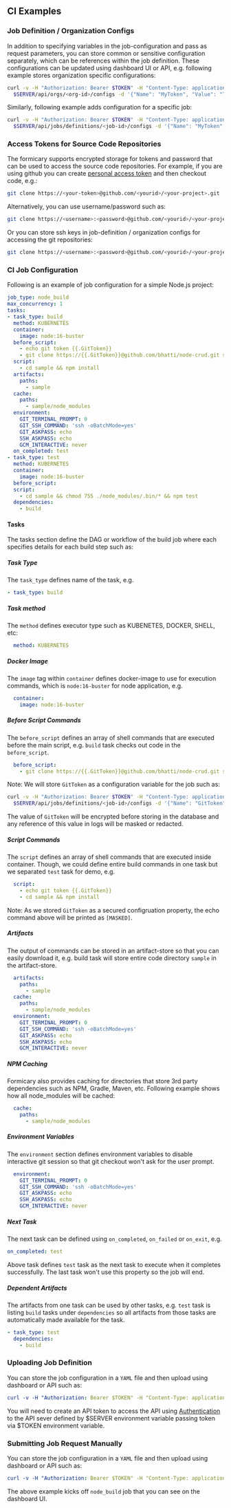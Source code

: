 ## CI Examples

### Job Definition / Organization Configs
In addition to specifying variables in the job-configuration and pass as request parameters, you can 
store common or sensitive configuration separately, which can be references within the job definition. 
These configurations can be updated using dashboard UI or API, e.g. following example stores
organization specific configurations:

```bash
curl -v -H "Authorization: Bearer $TOKEN" -H "Content-Type: application/yaml" \
  $SERVER/api/orgs/<org-id>/configs -d '{"Name": "MyToken", "Value": "TokenValue"}'
```

Similarly, following example adds configuration for a specific job:
```bash
curl -v -H "Authorization: Bearer $TOKEN" -H "Content-Type: application/yaml" \
  $SERVER/api/jobs/definitions/<job-id>/configs -d '{"Name": "MyToken", "Value": "TokenValue"}'
```


### Access Tokens for Source Code Repositories
The formicary supports encrypted storage for tokens and password that can be used to access the source code repositories. 
For example, if you are using github you can create 
[personal access token](https://docs.github.com/en/github/authenticating-to-github/keeping-your-account-and-data-secure/creating-a-personal-access-token) and 
then checkout code, e.g.:
```bash
git clone https://<your-token>@github.com/<yourid>/<your-project>.git
```

Alternatively, you can use username/password such as:
```bash
git clone https://<username>:<password>@github.com/<yourid>/<your-project>.git
```

Or you can store ssh keys in job-definition / organization configs for accessing the git repositories:
```bash
git clone https://<username>:<password>@github.com/<yourid>/<your-project>.git
```

### CI Job Configuration
Following is an example of job configuration for a simple Node.js project:
```yaml
job_type: node_build
max_concurrency: 1
tasks:
- task_type: build
  method: KUBERNETES
  container:
    image: node:16-buster
  before_script:
    - echo git token {{.GitToken}}
    - git clone https://{{.GitToken}}@github.com/bhatti/node-crud.git sample
  script:
    - cd sample && npm install
  artifacts:
    paths:
      - sample
  cache:
    paths:
      - sample/node_modules
  environment:
    GIT_TERMINAL_PROMPT: 0
    GIT_SSH_COMMAND: 'ssh -oBatchMode=yes'
    GIT_ASKPASS: echo
    SSH_ASKPASS: echo
    GCM_INTERACTIVE: never
  on_completed: test
- task_type: test
  method: KUBERNETES
  container:
    image: node:16-buster
  before_script:
  script:
    - cd sample && chmod 755 ./node_modules/.bin/* && npm test
  dependencies:
    - build
```

#### Tasks
The tasks section define the DAG or workflow of the build job where each specifies details for each build step such as:

##### Task Type
The `task_type` defines name of the task, e.g.
```yaml
- task_type: build
```

##### Task method
The `method` defines executor type such as KUBENETES, DOCKER, SHELL, etc:
```yaml
  method: KUBERNETES
```

##### Docker Image
The `image` tag within `container` defines docker-image to use for execution commands, which is `node:16-buster` for node application, e.g.
```yaml
  container:
    image: node:16-buster
```

##### Before Script Commands
The `before_script` defines an array of shell commands that are executed before the main script, e.g. `build`
task checks out code in the `before_script`. 
```yaml
  before_script:
    - git clone https://{{.GitToken}}@github.com/bhatti/node-crud.git sample
```

Note: We will store `GitToken` as a configuration variable for the job such as:
```bash
curl -v -H "Authorization: Bearer $TOKEN" -H "Content-Type: application/yaml" \
  $SERVER/api/jobs/definitions/<job-id>/configs -d '{"Name": "GitToken", "Value": "<myvalue>", "Secret": true}'
```

The value of `GitToken` will be encrypted before storing in the database and any reference of this value in logs
will be masked or redacted.

##### Script Commands
The `script` defines an array of shell commands that are executed inside container. Though, we could define entire
build commands in one task but we separated `test` task for demo, e.g.
```yaml
  script:
    - echo git token {{.GitToken}}
    - cd sample && npm install
```

Note: As we stored `GitToken` as a secured configruation property, the echo command above will be printed as `[MASKED]`.

##### Artifacts
The output of commands can be stored in an artifact-store so that you can easily download it, e.g. build task will store 
entire code directory `sample` in the artifact-store.
```yaml
  artifacts:
    paths:
      - sample
  cache:
    paths:
      - sample/node_modules
  environment:
    GIT_TERMINAL_PROMPT: 0
    GIT_SSH_COMMAND: 'ssh -oBatchMode=yes'
    GIT_ASKPASS: echo
    SSH_ASKPASS: echo
    GCM_INTERACTIVE: never
```

##### NPM Caching
Formicary also provides caching for directories that store 3rd party dependencies such as 
NPM, Gradle, Maven, etc. Following example shows how all node_modules will be cached:

```yaml
  cache:
    paths:
      - sample/node_modules
```

##### Environment Variables
The `environment` section defines environment variables to disable interactive git session so that git checkout
won't ask for the user prompt.

```yaml
  environment:
    GIT_TERMINAL_PROMPT: 0
    GIT_SSH_COMMAND: 'ssh -oBatchMode=yes'
    GIT_ASKPASS: echo
    SSH_ASKPASS: echo
    GCM_INTERACTIVE: never
```

##### Next Task
The next task can be defined using `on_completed`, `on_failed` or `on_exit`, e.g.
```yaml
on_completed: test
```
Above task defines `test` task as the next task to execute when it completes successfully. 
The last task won't use this property so the job will end.

##### Dependent Artifacts
The artifacts from one task can be used by other tasks, e.g. `test` task is listing `build` tasks under
`dependencies` so all artifacts from those tasks are automatically made available for the task.
```yaml
- task_type: test
  dependencies:
    - build
```

### Uploading Job Definition
You can store the job configuration in a `YAML` file and then upload using dashboard or API such as:

```yaml
curl -v -H "Authorization: Bearer $TOKEN" -H "Content-Type: application/yaml" --data-binary node_build.yaml http://$SERVER/api/jobs/definitions
```
You will need to create an API token to access the API using [Authentication](apidocs.md#Authentication) to
the API sever defined by $SERVER environment variable passing token via $TOKEN environment variable.

### Submitting Job Request Manually
You can store the job configuration in a `YAML` file and then upload using dashboard or API such as:

```yaml
curl -v -H "Authorization: Bearer $TOKEN" -H "Content-Type: application/json" --data '{"job_type": "node_build", "params": {"Platform": "Ubuntu"}}' $SERVER/api/jobs/requests
```
The above example kicks off `node_build` job that you can see on the dashboard UI.
